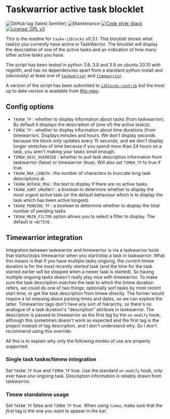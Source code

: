 

# Taskwarrior active task blocklet

![GitHub tag (latest SemVer)](https://img.shields.io/github/v/tag/scmbradley/taskw-i3blocks)
![Maintenance](https://img.shields.io/maintenance/yes/2021)
[![Code style: black](https://img.shields.io/badge/code%20style-black-000000.svg)](https://github.com/psf/black)
[![License: GPL v3](https://img.shields.io/badge/License-GPLv3-blue.svg)](https://www.gnu.org/licenses/gpl-3.0)

This is the readme for `taskw-i3blocks` v0.3.1.
This blocklet shows what task(s) you currently have active in TaskWarrior.
The blocklet will display the description of one of the active tasks
and an indication of how many other active tasks you have.

The script has been tested in python 3.6, 3.8 and 3.9 on ubuntu 20.10 with regolith,
and has no dependencies apart from a standard python install
and (obviously) at least one of [`taskwarrior`](https://taskwarrior.org/) and [`timewarrior`](https://timewarrior.net/).

A version of the script has been submitted to [`i3blocks-contrib`](https://github.com/vivien/i3blocks-contrib) 
but the most up to date version is available from [this repo](https://github.com/scmbradley/taskw-i3blocks).


## Config options

 - `TASKW_TF` : whether to display information about tasks (from taskwarrior). By default it displays the description of (one of) the active task(s).
 - `TIMEW_TF` : whether to display information about time durations (from timewarrior). Displays minutes and hours. We don't display seconds because the block only updates every 15 seconds, and we don't display longer stretches of time because if you spend more than 24 hours on a task, you aren't making your tasks small enough.
 - `TIMEW_DESC_OVERRIDE` : whether to pull task description information from taskwarrior (false) or timewarrior (true). Will also set `TIMEW_TF` to true if true.
 - `TASKW_MAX_LENGTH` : the number of characters to truncate long task descriptions at.
 - `TASKW_NOTASK_MSG` : the text to display if there are no active tasks.
 - `TASKW_SORT_URGENCY` : a boolean to determine whether to display the most urgent active task (or the default behaviour which is to display the task which has been active longest).
 - `TASKW_PENDING_TF` : a boolean to determine whether to display the total number of pending tasks
 - `TASKW_MAIN_FILTER` option allows you to select a filter to display. The default is `+ACTIVE`.
 

## Timewarrior integration

Integration between taskwarrior and timewarrior is via a taskwarrior hook that starts/stops timewarrior when you 
start/stop a task in taskwarrior.
What this means is that if you have multiple tasks ongoing, the current timew duration is for 
the *most recently started* task (and the time for the task started earlier will be stopped when a newer task is started).
So having multiple ongoing tasks doesn't really play nice with timewarrior.
To make sure the task description matches the task to which the timew duration refers,
we could do one of two things: 
optionally sort tasks by most recent start time, or
get the task description from timew directly.
The former would require a lot messing about parsing times and dates, 
so we can explore the latter.
Timewarrior tags don't have any sort of hierarchy, so there's no analogue of a task duration's "description" attribute in taskwarrior.
The description is passed to timewarrior as the first tag by the `on-modify` hook,
although this sometimes doesn't work as expected and the first tag is the project instead of tag description,
and I don't understand why.
So I don't recommend using this override.

All this is to explain why only the following modes of use are properly 
supported.

### Single task taskw/timew integration

Set `TASKW_TF` true and `TIMEW_TF` true.
Use the standard `on-modify` hook, only ever have *one* ongoing task.
Description information is reliably drawn from taskwarrior.

### Timew standalone usage

Set `TASKW_TF` false and `TIMEW_TF` true.
When using `timew`, make sure that the *first* tag is the one you want to appear 
in the bar.
